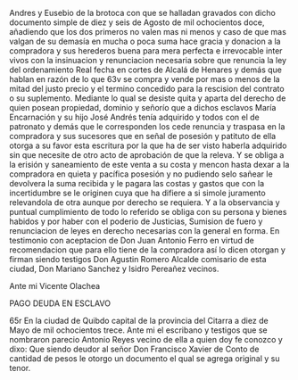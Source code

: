 Andres y Eusebio de la brotoca con que se halladan gravados con dicho documento simple de diez y seis de Agosto de mil ochocientos doce, añadiendo que los dos primeros no valen mas ni menos y caso de que mas valgan de su demasía en mucha o poca suma hace gracia y donacion a la compradora y sus herederos buena para mera perfecta e irrevocable inter vivos con la insinuacion y renunciacion necesaria sobre que renuncia la ley del ordenamiento Real fecha en cortes de Alcalá de Henares y demás que hablan en razón de lo que 63v se compra y vende por mas o menos de la mitad del justo precio y el termino concedido para la rescision del contrato o su suplemento. Mediante lo qual se desiste quita y aparta del derecho de quien posean propiedad, dominio y señorío que a dichos esclavos María Encarnación y su hijo José Andrés tenía adquirido y todos con el de patronato y demás que le corresponden los cede renuncia y traspasa en la compradora y sus sucesores que en señal de posesión y patituto de ella otorga a su favor esta escritura por la que ha de ser visto haberla adquirido sin que necesite de otro acto de aprobación de que la releva. Y se obliga a la erisión y saneamiento de este venta a su costa y mencon hasta dexar a la compradora en quieta y pacífica posesión y no pudiendo selo sañear le devolvera la suma recibida y le pagara las costas y gastos que con la incertidumbre se le originen cuya que ha difiere a si simole juramento relevandola de otra aunque por derecho se requiera. Y a la observancia y puntual cumplimiento de todo lo referido se obliga con su persona y bienes habidos y por haber con el poderio de Justicias, Sumision de fuero y renunciacion de leyes en derecho necesarias con la general en forma. En testimonio con aceptacion de Don Juan Antonio Ferro en virtud de recomendacion que para ello tiene de la compradora así lo dicen otorgan y firman siendo testigos Don Agustin Romero Alcalde comisario de esta ciudad, Don Mariano Sanchez y Isidro Pereañez vecinos.

Ante mi Vicente Olachea

PAGO DEUDA EN ESCLAVO

65r En la ciudad de Quibdo capital de la provincia del Citarra a diez de Mayo de mil ochocientos trece. Ante mi el escribano y testigos que se nombraron parecio Antonio Reyes vecino de ella a quien doy fe conozco y dixo: Que siendo deudor al señor Don Francisco Xavier de Conto de cantidad de pesos le otorgo un documento el qual se agrega original y su tenor.
